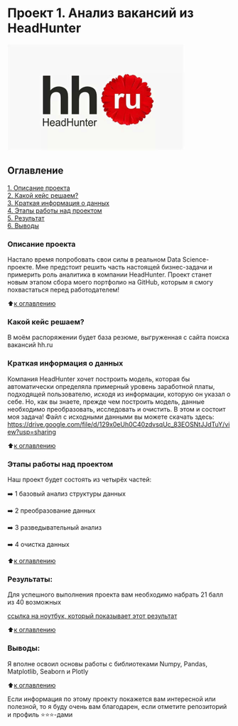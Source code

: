 # Проект 1. Анализ вакансий из HeadHunter
<img src = https://raw.githubusercontent.com/AndreyRysistov/DatasetsForPandas/main/hh%20label.jpg alt="drawing" style="width:400px;">

## Оглавление  
[1. Описание проекта](https://github.com/vv77v/IDE/tree/master/project_1#описание-проекта)  
[2. Какой кейс решаем?](https://github.com/vv77v/IDE/tree/master/project_1#какой-кейс-решаем)  
[3. Краткая информация о данных](https://github.com/vv77v/IDE/tree/master/project_1#краткая-информация-о-данных)  
[4. Этапы работы над проектом](https://github.com/vv77v/IDE/tree/master/project_1#этапы-работы-над-проектом)  
[5. Результат](https://github.com/vv77v/IDE/tree/master/project_1#результаты)    
[6. Выводы](https://github.com/vv77v/IDE/tree/master/project_1#выводы) 

### Описание проекта    
Настало время попробовать свои силы в реальном Data Science-проекте. Мне предстоит решить часть настоящей бизнес-задачи и примерить роль аналитика в компании HeadHunter. Проект станет новым этапом сбора моего портфолио на GitHub, которым я смогу похвастаться перед работодателем!

:arrow_up:[к оглавлению](https://github.com/vv77v/IDE/tree/master/project_1#оглавление)


### Какой кейс решаем?    
В моём распоряжении будет база резюме, выгруженная с сайта поиска вакансий hh.ru



### Краткая информация о данных
Компания HeadHunter хочет построить модель, которая бы автоматически определяла примерный уровень заработной платы, подходящей пользователю, исходя из информации, которую он указал о себе. Но, как вы знаете, прежде чем построить модель, данные необходимо преобразовать, исследовать и очистить. В этом и состоит моя задача!
Файл с исходными данными вы можете скачать здесь: https://drive.google.com/file/d/129x0eUh0C40zdvsqUc_83EOSNtJJdTuY/view?usp=sharing


:arrow_up:[к оглавлению](https://github.com/vv77v/IDE/tree/master/project_1#оглавление)

### Этапы работы над проектом  
Наш проект будет состоять из четырёх частей:

:arrow_right: 1 базовый анализ структуры данных

:arrow_right: 2 преобразование данных

:arrow_right: 3 разведывательный анализ

:arrow_right: 4 очистка данных


:arrow_up:[к оглавлению](https://github.com/vv77v/IDE/tree/master/project_1#оглавление)


### Результаты:  
Для успешного выполнения проекта вам необходимо набрать 21 балл из 40 возможных

[ссылка на ноутбук, который показывает этот результат](https://github.com/vv77v/IDE/tree/master/project_1/Project_1.ipynb)

:arrow_up:[к оглавлению](https://github.com/vv77v/IDE/tree/master/project_1#оглавление)


### Выводы:  
Я вполне освоил основы работы с библиотеками Numpy, Pandas, Matplotlib, Seaborn и Plotly


:arrow_up:[к оглавлению](https://github.com/vv77v/IDE/tree/master/project_1#оглавление)


Если информация по этому проекту покажется вам интересной или полезной, то я буду очень вам благодарен, если отметите репозиторий и профиль ⭐️⭐️⭐️-дами
